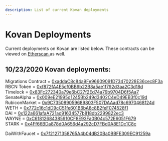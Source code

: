 ```yaml
---
description: List of current Kovan deployments
---
```


# Kovan Deployments

Current deployments on Kovan are listed below. These contracts can be viewed on [Etherscan ](https://kovan.etherscan.io/)as well.

## 10/23/2020 Kovan deployments:

Migrations Contract = [0xaddaC8c84a9Fe96609091D73470228E36cec8F3a](https://kovan.etherscan.io/address/0xaddaC8c84a9Fe96609091D73470228E36cec8F3a)  
RBCN Token = [0xf872fA4E5cf0BB9b22B8a5ae1f792d3aa2C3d18d](https://kovan.etherscan.io/address/0xf872fa4e5cf0bb9b22b8a5ae1f792d3aa2c3d18d)   
Timelock = [0x83Fc272340a79e6bC27f2Ed74a79b9704D6f5Aa7](https://kovan.etherscan.io/address/0x83fc272340a79e6bc27f2ed74a79b9704d6f5aa7)   
SenateAlpha = [0x009eE21995d1245Bb249d3402C4eD49EB3f0c19d](https://kovan.etherscan.io/address/0x009eE21995d1245Bb249d3402C4eD49EB3f0c19d)  
RubiconMarket = [0x9C735089059689803F507DAAad78c6970468124d](https://kovan.etherscan.io/address/0x9c735089059689803f507daaad78c6970468124d)   
WETH = [0x772c16c1dD9cC51fe601B6bA8c8B2feF074528f1](https://kovan.etherscan.io/address/0x772c16c1dd9cc51fe601b6ba8c8b2fef074528f1)   
DAI = [0x122a661afaA721ad91634577b818db2299822ec3](https://kovan.etherscan.io/address/0x122a661afaa721ad91634577b818db2299822ec3)  
WAYNE = [0xC61812684385910CF8E93Fa0B04c572E6051F679](https://kovan.etherscan.io/address/0xc61812684385910cf8e93fa0b04c572e6051f679)  
STARK = [0x4Ff66BDa878d0A656d4a292cD7FBd0A8E1Dc1C8c](https://kovan.etherscan.io/address/0x4Ff66BDa878d0A656d4a292cD7FBd0A8E1Dc1C8c)

DaiWithFaucet = [0x7f21271358765A4b04dB20Ba0BBFE309EC91259a](https://kovan.etherscan.io/address/0x7f21271358765A4b04dB20Ba0BBFE309EC91259a)

